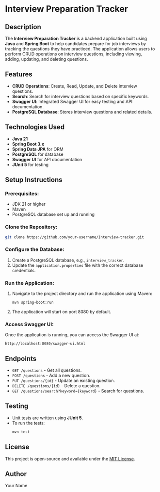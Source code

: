 
# Interview Preparation Tracker

## Description
The **Interview Preparation Tracker** is a backend application built using **Java** and **Spring Boot** to help candidates prepare for job interviews by tracking the questions they have practiced. The application allows users to perform CRUD operations on interview questions, including viewing, adding, updating, and deleting questions. 

## Features
- **CRUD Operations**: Create, Read, Update, and Delete interview questions.
- **Search**: Search for interview questions based on specific keywords.
- **Swagger UI**: Integrated Swagger UI for easy testing and API documentation.
- **PostgreSQL Database**: Stores interview questions and related details.
  
## Technologies Used
- **Java 21** 
- **Spring Boot 3.x**
- **Spring Data JPA** for ORM
- **PostgreSQL** for database
- **Swagger UI** for API documentation
- **JUnit 5** for testing

## Setup Instructions

### Prerequisites:
- JDK 21 or higher
- Maven
- PostgreSQL database set up and running

### Clone the Repository:
```bash
git clone https://github.com/your-username/Interview-tracker.git
```

### Configure the Database:
1. Create a PostgreSQL database, e.g., `interview_tracker`.
2. Update the `application.properties` file with the correct database credentials.

### Run the Application:
1. Navigate to the project directory and run the application using Maven:
    ```bash
    mvn spring-boot:run
    ```

2. The application will start on port 8080 by default.

### Access Swagger UI:
Once the application is running, you can access the Swagger UI at:
```
http://localhost:8080/swagger-ui.html
```

## Endpoints
- `GET /questions` - Get all questions.
- `POST /questions` - Add a new question.
- `PUT /questions/{id}` - Update an existing question.
- `DELETE /questions/{id}` - Delete a question.
- `GET /questions/search?keyword={keyword}` - Search for questions.

## Testing
- Unit tests are written using **JUnit 5**.
- To run the tests:
    ```bash
    mvn test
    ```

## License
This project is open-source and available under the [MIT License](LICENSE).

## Author
Your Name
